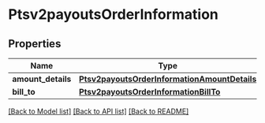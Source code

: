 # Ptsv2payoutsOrderInformation

## Properties
Name | Type | Description | Notes
------------ | ------------- | ------------- | -------------
**amount_details** | [**Ptsv2payoutsOrderInformationAmountDetails**](Ptsv2payoutsOrderInformationAmountDetails.md) |  | [optional] 
**bill_to** | [**Ptsv2payoutsOrderInformationBillTo**](Ptsv2payoutsOrderInformationBillTo.md) |  | [optional] 

[[Back to Model list]](../README.md#documentation-for-models) [[Back to API list]](../README.md#documentation-for-api-endpoints) [[Back to README]](../README.md)


